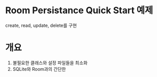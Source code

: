 # Room Persistance Quick Start 예제
create, read, update, delete를 구현

# 개요
1. 불필요한 클래스와 설정 파일들을 최소화  
2. SQLite와 Room과의 간단한 


